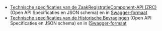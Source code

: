 * [Technische specificaties van de ZaakRegistratieComponent-API (ZRC)](https://github.com/JohanBoer/Test/Tree/master/Specificatie/zrc/openapi.yaml) (Open API Specificaties en JSON schema) en in [Swagger-formaat](https://petstore.swagger.io/?url=https://github.com/JohanBoer/Test/tree/master/Specificatie/zrc)
* [Technische specificaties van de Historische Bevragingen](https://github.com/VNG-Realisatie/Bevragingen-ingeschreven-personen/tree/master/api-specificatie/Bevraging-Historie) (Open API Specificaties en JSON schema) en in [[Swagger-formaat](https://petstore.swagger.io/?url=https://raw.githubusercontent.com/VNG-Realisatie/Bevragingen-ingeschreven-personen/master/api-specificatie/Bevraging-Historie/openapi.yaml)
